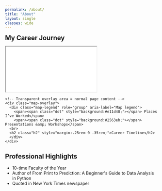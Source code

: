 ```yaml
---
permalink: /about/
title: "About"
layout: single
classes: wide
---
```

<h2 class="h2" style="margin:.25rem 0 .35rem;">My Career Journey</h2>
<style>
  :root{
    --map-h: 60vh;      /* full iframe height */
    --overlay-frac: .45;/* portion reserved for overlay (0.50 = bottom 50%) */

    /* optional: keep the oval mask on the visible part */
    --oval-rx: 50%;
    --oval-ry: 42%;
    --oval-cx: 50%;
    --oval-cy: 50%;
  }

  .map-shell { position: relative; width: 100%; margin: 0; }

  /* Only shows the TOP (1 - overlay) of the iframe */
  .map-viewport {
    position: relative;
    height: calc(var(--map-h) * (1 - var(--overlay-frac)));
    overflow: hidden;           /* hides the bottom part of the iframe */
    /* optional: oval mask on the visible part */
    -webkit-mask-image: radial-gradient(ellipse var(--oval-rx) var(--oval-ry)
      at var(--oval-cx) var(--oval-cy), #000 98%, transparent 100%);
    mask-image: radial-gradient(ellipse var(--oval-rx) var(--oval-ry)
      at var(--oval-cx) var(--oval-cy), #000 98%, transparent 100%);
  }

  .map-viewport iframe{
    display:block; width:100%; height: var(--map-h); border:0;
  }

  /* Transparent overlay area: feels like normal page content */
  .map-overlay{
    position: relative;  /* sits right below the cropped map */
    margin: .25rem 0 0;  /* tiny gap; set to 0 if you want it touching */
    background: transparent;   /* no color */
    color: inherit;            /* use your site’s text color */
    padding: 0;                /* no box feel */
  }

  .map-legend{ font-size:.75em; display:flex; gap:1rem; flex-wrap:wrap; }
  .map-legend .dot{
    width:10px; height:10px; border-radius:50%; display:inline-block;
    box-shadow:0 0 0 2px #fff, 0 0 0 3px #e5e7eb;
  }

  /* Mobile: reveal more of the map if you like */
  @media (max-width: 640px){
    :root{ --overlay-frac: .40; --map-h: 50vh; }
  }
</style>

<figure style="margin:0;">
  <div class="map-shell">
    <div class="map-viewport">
      <iframe
        src="{{ '/assets/maps/career_map2.html' | relative_url }}"
        title="Career Map" loading="lazy"></iframe>
    </div>

    <!-- Transparent overlay area = normal page content -->
    <div class="map-overlay">
      <div class="map-legend" role="group" aria-label="Map legend">
        <span><span class="dot" style="background:#e11d48;"></span> Places I’ve Worked</span>
        <span><span class="dot" style="background:#2563eb;"></span> Presentations &amp; Workshops</span>
      <br>
      <h2 class="h2" style="margin:.25rem 0 .35rem;">Career Timeline</h2>
      </div>
    </div>
  </div>
</figure>

## Professional Highlights
  * 10-time Faculty of the Year
  * Author of From Print to Prediction: A Beginner's Guide to Data Analysis in Python
  * Quoted in New York Times newspaper
